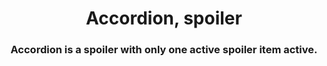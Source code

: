 <h1 align="center">Accordion, spoiler</h1> 
<h3 align="center">Accordion is a spoiler with only one active spoiler item active.</h3>